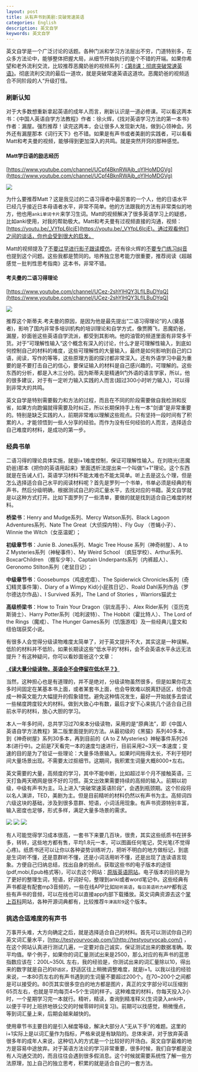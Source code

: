 ```yaml
---
layout: post
title: 从有声书到美剧:突破常速英语
categories: English
description: 英文自学
keywords: 英文自学
---
```


英文自学是一个广泛讨论的话题。各种门派和学习方法层出不穷，门道特别多，在众多方法论中，能够整体把握大局，从细节开始执行的是个不错的开端。如果你希望和老外流利交流，比较推荐恶魔奶爸的视频系列：[《第8课：彻底突破常速英语》](https://www.bilibili.com/video/BV1jT4y157YT?p=8)。彻底流利交流的最后一道坎，就是突破常速英语这道坎。恶魔奶爸的视频适合不同阶段的人“升级打怪。

### 刷新认知

对于大多数想重新拿起英语的成年人而言，刷新认识是一道必修课。可以看这两本书：《中国人英语自学方法教程》作者：徐火辉，《找对英语学习方法的第一本书》作者：漏屋。强烈推荐！读完这两本，会让很多人发现新大陆，做到心领神会。另外还有漏屋那本《词行天下》也不错。如果是有声书或者美剧的实践者，可以看看Matt和考夫曼的视频，能够得到更加深入的共鸣。就是突然开窍的那种感觉。



#### Matt学日语的励志经历

[https://www.youtube.com/channel/UCpf4BknRWAjb_oYIHoMDGVg](https://www.youtube.com/channel/UCpf4BknRWAjb_oYIHoMDGVg)

<img src="https://cs-cn.top//images/posts/matt_japan.png"/>

为什么要推荐Matt？这是我见过的二语习得者中最厉害的一个人，他的日语水平已经几乎接近日本母语者水平，非常不简单。他的方法跟我的方法有非常类似的地方，他也用`anki单词卡片`来学习生词。Matt的视频解决了很多英语学习上的疑惑，比如anki使用，对我的帮助极大。Matt和考夫曼有过视频直接的沟通，视频：[https://youtu.be/_VYfpL6lcjE](https://youtu.be/_VYfpL6lcjE)。通过观看他们之间的谈话，你也会受到很大的启发。



Matt的视频提及了[不要过早进行影子跟读模仿](https://youtu.be/GOCMGBioo7s)。还有徐火辉的[不要专门练习纠音](https://mp.weixin.qq.com/s/HumFNRPwTOJI3BRxvXj8lg)也提到这个问题。这些我都是赞同的。培养独立思考能力很重要，推荐阅读《超越感觉－批判性思考指南》这本书，非常不错。



#### 考夫曼的二语习得理论

[https://www.youtube.com/channel/UCez-2shYlHQY3LfILBuDYqQ](https://www.youtube.com/channel/UCez-2shYlHQY3LfILBuDYqQ)

<img src="https://cs-cn.top//images/posts/steve.kaofuman.png"/>



推荐这个斯蒂夫.考夫曼的原因，是因为他是最先提出“二语习得理论”的人(奠基者)，影响了国内非常多培训机构的培训理论和自学方式，像贾腾飞，恶魔奶爸，漏屋，妙面爸这些英语自学流派，都受到其影响。他的油管的频道里面有非常多干货。对于”可理解性输入“这个概念有深入的讨论，什么才是可理解性输入，到底如何控制自己的材料的难度，这些可理解性的大量输入，最终是如何影响到自己的口语，阅读，写作的等等，这些原理方面的探讨都非常深入。还有外语学习中最为重要的是不要打击自己的信心，要保证输入的材料是自己感兴趣的，可理解的。这些东西的分析，都是入木三分的。因为斯蒂夫是精通9门外语的语言学家，所以，他的很多建议，对于有一定听力输入实践的人而言(超过300小时听力输入)，可以得到非常大的共鸣。

英文自学是特别需要毅力和方法的过程，而且在不同的阶段需要做自我检测和反省，如果方向跑偏就得需要及时纠正，所以长期保持手上有一本“剑谱”是非常重要的。特别是缺乏实践的人，前期非常难以理解这些观点。只有坚持一段时间有了积累的人，才能领悟到一些人分享的经验。而作为没有任何经验的人而言，选择适合自己难度的材料，是成功的第一步。



### 经典书单

二语习得的理论具体实施，就是i+1难度控制，保证可理解性输入。在刘晓光(恶魔奶爸)那本《把你的英语用起来》里面透析法提出来一个叫做“i+1"理论。这个东西就是在告诫人们，英语学习材料不能太难也不能太简单。听上去是这么个理，但是怎么选择适合自己水平的阅读材料呢？首先是罗列一个书单，书单必须是经典的有声书，然后分级明确，根据测试自己的词汇量水平，去找对应的书籍。英文自学就是以这种方式打开。比如下面罗列了一些清单，要做的就是找到适合自己难度的材料。

**桥梁书**：Henry and Mudge系列、Mercy Watson系列、Black Lagoon Adventures系列、Nate The Great（大侦探内特）、Fly Guy （苍蝇小子）、Winnie the Witch（女巫温妮）；

**初级章节书**：Junie B. Jones系列、Magic Tree House 系列（神奇树屋）、A to Z Mysteries系列（神秘事件）、My Weird School （疯狂学校）、Arthur系列、BoxcarChildren （棚车少年）、Captain Underpants系列（内裤超人）、Geronomo Stilton系列（老鼠日记）；

**中级章节书**：Goosebumps（鸡皮疙瘩）、The Spiderwick Chronicles系列（奇幻精灵事件簿）、Diary of a Wimpy Kid(小屁孩日记）、Roald Dahl系列作品（罗尔德达尔作品）、I Survived 系列，The Land of Stories  ，Warriors猫武士

**高级桥梁书**：How to Train Your Dragon（驯龙高手）、Alex Rider系列（亚历克斯骑士）、Harry Potter系列（哈利波特）、The Hobbit（霍比特人）、The Lord of the Rings（魔戒）、The Hunger Games系列（饥饿游戏）及一些经典儿童文和纽伯瑞获奖小说。



有很多人会觉得分级读物难度太简单了，对于英文提升不大，其实这是一种误解。低阶的材料并不低阶。如果长期读这些“低水平的”材料，会不会英语水平永远无法提升？有这种疑问，你可以看妙面爸这个文章：

[**《读大量分级读物，英语会不会停留在低水平？》**](https://mp.weixin.qq.com/s/FMdjiljy0OTTLQXCgHnzJA)

当然，这种担心也是有道理的，并不是绝对，分级读物虽然很多，但是如果你花太多时间固定在某基本书上面，或者某套书上面，也会导致难以脱离舒适区，给你造成一种英文能力大幅提升的假象错觉。避免这种情况发生，最好一开始就多去尝试一些梯度跨度较大的材料。做到大致心中有数，最后才安下心来挑几个适合自己目前水平的材料，放心大胆的学习。

本人一年多时间，总共学习过70来本分级读物，采用的是“原典法”，即《中国人英语自学方法教程》第二版里面提到的方法。从最初级的《黑猫》系列40多本，到《神奇树屋》系列30多本，再到目前的《A to Z Mysteries》神秘事件系列26本(进行中)。之前是7天看完一本的速度匀速进行，目前采用2~3天一本速度；变速的目的是为了验证一些理论：大量多场景输入。如果时间拖得太长，不利于短时间大量场景出现。不需要太过抠细节。这期间，我积累生词量大概8000+左右。

英文需要的大量，高频度的学习，其中不能中断，比如超过半个月不接触英语，三天打鱼两天晒网是很不好的习惯。英文出效果需要持续的高频的输入。前期以初级，中级有声书为主。马上进入“突破常速英语阶段”，会遇到瓶颈期。这个阶段将以名人演讲，TED，美剧为主。但是目前精听的材料仍然以有声书为主。高频词四六级这块的基础，涉及到很多意群、短语，小词活用现象。有声书资源特别丰富，输入密度也足够，形式多样，满足大量多场景的需求。

<img src="https://cs-cn.top//images/posts/20210713044529.png"/>

<img src="https://cs-cn.top//images/posts/20210713044608.png"/>

<img src="https://cs-cn.top//images/posts/20210713044649.png"/>

有人可能觉得学习成本很高，一套书下来要几百块，很贵，其实这些纸质书在拼多多，转转，这些地方都有售，平均1.8元一本，可以图画任何笔记，荧光笔(不觉得心疼)。纸质书还可以让你以各种姿势训练听力，把听不明白的地方做标记，到底是生词听不懂，还是意群听不懂，还是小词活用听不懂，还是出现了连读语言现象。方便自己归纳总结，找出自身的弱点。获取这些书的电子版本的途径(pdf,mobi,Epub格式等)，可以去这个网站：[原版英语网站](https://en5556.com/)。电子版本的目的是为了更好的整理生词，短语，好词好句，整理到anki或者word笔记中。这些经典有声书都是有配套mp3音频的，一些在线APP比如`轻听英语`，`每日英语听力APP`都有这些有声书的音频，可以在线也可以直接app内部下载播放。英文词典资源去这个[掌上百科](https://www.pdawiki.com/forum/)网站，各种开源词典都有，比较推荐`牛津高阶9`这个版本。

### 挑选合适难度的有声书

万事开头难，大方向确定之后，就是选择适合自己的材料。首先可以测试你自己的英文词汇量水平，[http://testyourvocab.com/](http://testyourvocab.com/) ，在这个网站认真进行测试几遍，一定要对自己诚实，保证测试出来的数据准确。取平均值。举个例子，如果你的词汇量测试出来是2500，那么对应的有声书的蓝思指数应该在：200L~350L 左右，我的经验是，你测试出来的词汇量除以10，得出来的数字就是自己的`舒适区`，舒适区往上稍微调整难度，就是i+1。以我以往的经验来说，一本80页左右的有声书遇到的生词量不要超过200个。在70~200个之间都是可以接受的。80页其实很多空白的地方都是图片，真正的文字部分可以压缩到65页左右，也就是平均每页4~5个生词的样子。这种难度的材料，你每天投入2小时，一个星期学习完一本就行。精听，精读，查询到精准释义(生词录入anki中，以便于平时上班挤地铁公交的时候零碎时间复习)。前期可以找感觉，稍微慢点，等到词汇量上来，后期会越来越快的。

使用章节书主要目的是引入梯度等级，解决大部分人“无从下手"的难题。这里的i+1实际上是以词汇量作为指标，严格来说是有缺陷的。总体来讲，对于放弃英语很多年的成年人来说，这种切入的方式是一个比较好的开场白。英文自学最难的地方是容易中途放弃。对于英语方法论的学习非常重要，很多时候，我们自学都是没有人沟通交流的，而且往往会遇到很多假消息。这个时候就需要系统性了解一些方法原理，加上自己的独立思考，积累的就是适合自己的一套方法。





